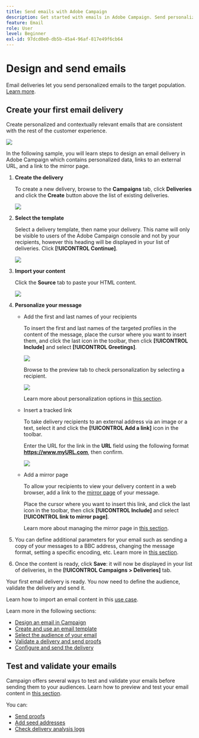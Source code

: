 ```yaml
---
title: Send emails with Adobe Campaign
description: Get started with emails in Adobe Campaign. Send personalized emails to a target population.
feature: Email
role: User
level: Beginner
exl-id: 97dcd0e0-db5b-45a4-96af-817e49f6cb64
---
```

# Design and send emails

Email deliveries let you send personalized emails to the target population. [Learn more](../send/send.md).

## Create your first email delivery

Create personalized and contextually relevant emails that are consistent with the rest of the customer experience.

![](assets/new-email-content.png)


In the following sample, you will learn steps to design an email delivery in Adobe Campaign which contains personalized data, links to an external URL, and a link to the mirror page.

1. **Create the delivery**

   To create a new delivery, browse to the **Campaigns** tab, click **Deliveries** and click the **Create** button above the list of existing deliveries.
   
   ![](assets/delivery_step_1.png)

1. **Select the template**

   Select a delivery template, then name your delivery. This name will only be visible to users of the Adobe Campaign console and not by your recipients, however this heading will be displayed in your list of deliveries. Click **[!UICONTROL Continue]**.

   ![](assets/dce_delivery_model.png)

1. **Import your content**

   Click the **Source** tab to paste your HTML content.
   
   ![](assets/paste-content.png)


1. **Personalize your message**

   * Add the first and last names of your recipients

      To insert the first and last names of the targeted profiles in the content of the message, place the cursor where you want to insert them, and click the last icon in the toolbar, then click **[!UICONTROL Include]** and select **[!UICONTROL Greetings]**.

      ![](assets/include-greetings.png)

      Browse to the preview tab to check personalization by selecting a recipient.
   
      ![](assets/perso-check.png)

      Learn more about personalization options in [this section](personalize.md).

   * Insert a tracked link

      To take delivery recipients to an external address via an image or a text, select it and click the **[!UICONTROL Add a link]** icon in the toolbar.

      Enter the URL for the link in the **URL** field using the following format **https://www.myURL.com**, then confirm.

      ![](assets/add-a-link.png)

   * Add a mirror page

      To allow your recipients to view your delivery content in a web browser, add a link to the [mirror page](mirror-page.md) of your message.

      Place the cursor where you want to insert this link, and click the last icon in the toolbar, then click **[!UICONTROL Include]** and select **[!UICONTROL link to mirror page]**.
      
      Learn more about managing the mirror page in [this section](mirror-page.md#link-to-mirror-page).

1. You can define additional parameters for your email such as sending a copy of your messages to a BBC address, changing the message format, setting a specific encoding, etc. Learn more in [this section](email-parameters.md).

1. Once the content is ready, click **Save**: it will now be displayed in your list of deliveries, in the **[!UICONTROL Campaigns > Deliveries]** tab.

Your first email delivery is ready. You now need to define the audience, validate the delivery and send it.


Learn how to import an email content in this [use case](https://experienceleague.adobe.com/docs/campaign/automation/workflows/use-cases/deliveries/load-delivery-content.html).

Learn more in the following sections:

* [Design an email in Campaign]()
* [Create and use an email template](../send/create-templates.md)
* [Select the audience of your email](../audiences/gs-audiences.md)
* [Validate a delivery and send proofs](preview-and-proof.md)
* [Configure and send the delivery](configure-and-send.md)

## Test and validate your emails

Campaign offers several ways to test and validate your emails before sending them to your audiences. Learn how to preview and test your email content in [this section](../send/preview-and-proof.md).

You can:

* [Send proofs](preview-and-proof.md)
* [Add seed addresses](../audiences/test-profiles.md)
* [Check delivery analysis logs](delivery-analysis.md)

